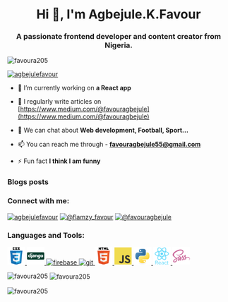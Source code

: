 
<h1 align="center">Hi 👋, I'm Agbejule.K.Favour</h1>
<h3 align="center">A passionate frontend developer and content creator from Nigeria.</h3>

<p align="left"> <img src="https://komarev.com/ghpvc/?username=favoura205&label=Profile%20views&color=0e75b6&style=flat" alt="favoura205" /> </p>

<p align="left"> <a href="https://twitter.com/agbejulefavour" target="blank"><img src="https://img.shields.io/twitter/follow/agbejulefavour?logo=twitter&style=for-the-badge" alt="agbejulefavour" /></a> </p>

- 🔭 I’m currently working on **a React app**

- 📝 I regularly write articles on [https://www.medium.com/@favouragbejule](https://www.medium.com/@favouragbejule)

- 💬 We can chat about **Web development, Football, Sport...**

- 📫 You can reach me through - **favouragbejule55@gmail.com**

- ⚡ Fun fact **I think I am funny**

### Blogs posts
<!-- BLOG-POST-LIST:START -->
<!-- BLOG-POST-LIST:END -->

<h3 align="left">Connect with me:</h3>
<p align="left">
<a href="https://twitter.com/agbejulefavour" target="blank"><img align="center" src="https://raw.githubusercontent.com/rahuldkjain/github-profile-readme-generator/neutral-icons/src/images/icons/Social/twitter.svg" alt="agbejulefavour" height="30" width="40" /></a>
<a href="https://instagram.com/@flamzy_favour" target="blank"><img align="center" src="https://raw.githubusercontent.com/rahuldkjain/github-profile-readme-generator/neutral-icons/src/images/icons/Social/instagram.svg" alt="@flamzy_favour" height="30" width="40" /></a>
<a href="https://medium.com/@favouragbejule" target="blank"><img align="center" src="https://raw.githubusercontent.com/rahuldkjain/github-profile-readme-generator/neutral-icons/src/images/icons/Social/medium.svg" alt="@favouragbejule" height="30" width="40" /></a>
</p>

<h3 align="left">Languages and Tools:</h3>
<p align="left"> <a href="https://www.w3schools.com/css/" target="_blank"> <img src="https://raw.githubusercontent.com/devicons/devicon/master/icons/css3/css3-original-wordmark.svg" alt="css3" width="40" height="40"/> </a> <a href="https://www.djangoproject.com/" target="_blank"> <img src="https://raw.githubusercontent.com/devicons/devicon/master/icons/django/django-original.svg" alt="django" width="40" height="40"/> </a> <a href="https://firebase.google.com/" target="_blank"> <img src="https://www.vectorlogo.zone/logos/firebase/firebase-icon.svg" alt="firebase" width="40" height="40"/> </a> <a href="https://git-scm.com/" target="_blank"> <img src="https://www.vectorlogo.zone/logos/git-scm/git-scm-icon.svg" alt="git" width="40" height="40"/> </a> <a href="https://www.w3.org/html/" target="_blank"> <img src="https://raw.githubusercontent.com/devicons/devicon/master/icons/html5/html5-original-wordmark.svg" alt="html5" width="40" height="40"/> </a> <a href="https://developer.mozilla.org/en-US/docs/Web/JavaScript" target="_blank"> <img src="https://raw.githubusercontent.com/devicons/devicon/master/icons/javascript/javascript-original.svg" alt="javascript" width="40" height="40"/> </a> <a href="https://www.python.org" target="_blank"> <img src="https://raw.githubusercontent.com/devicons/devicon/master/icons/python/python-original.svg" alt="python" width="40" height="40"/> </a> <a href="https://reactjs.org/" target="_blank"> <img src="https://raw.githubusercontent.com/devicons/devicon/master/icons/react/react-original-wordmark.svg" alt="react" width="40" height="40"/> </a> <a href="https://sass-lang.com" target="_blank"> <img src="https://raw.githubusercontent.com/devicons/devicon/master/icons/sass/sass-original.svg" alt="sass" width="40" height="40"/> </a> </p>

<p><img align="left" src="https://github-readme-stats.vercel.app/api/top-langs?username=favoura205&show_icons=true&locale=en&layout=compact" alt="favoura205" /></p>

<p>&nbsp;<img align="center" src="https://github-readme-stats.vercel.app/api?username=favoura205&show_icons=true&locale=en" alt="favoura205" /></p>

<p><img align="center" src="https://github-readme-streak-stats.herokuapp.com/?user=favoura205&" alt="favoura205" /></p>
